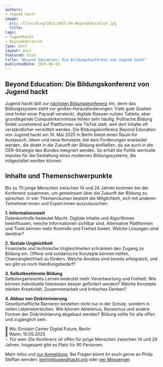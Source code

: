 ```yaml
---
authors:
- Jugend hackt
image: 
  src: /files/blog/2025/2025-04-BeyondEducation.jpg
  title:
tags:
- Jugendhackt
- Beyondeducation
type: post
layout: post
featured: blue
title: "Beyond Education: Die Bildungskonferenz von Jugend hackt"
publishedDate: 2025-04-03
---
```


## Beyond Education: Die Bildungskonferenz von Jugend hackt

Jugend hackt lädt zur [nächsten Bildungskonferenz](https://jugendhackt.org/events/konferenz-beyond-education/) ein, denn das Bildungssystem steht vor großen Herausforderungen: Viele gute Quellen sind hinter einer Paywall versteckt, digitale Klassen nutzen Tablets, aber grundlegende Computerkenntnisse fehlen sehr häufig. Politische Bildung findet zunehmend auf Plattformen wie TikTok statt, weil dort Inhalte oft verständlicher vermittelt werden. Die Bildungskonferenz Beyond Education von Jugend hackt am 10. Mai 2025 in Berlin bietet einen Raum für Austausch, Ideen und neue Konzepte, bei dem Forderungen erarbeitet werden, die direkt in die Zukunft der Bildung einfließen, da sie auch in die OER-Strategie des Bundes integriert werden. So erhält die Politik wertvolle Impulse für die Gestaltung eines modernen Bildungssystems, die mitgestaltet werden können.

## Inhalte und Themenschwerpunkte

Bis zu 70 junge Menschen zwischen 14 und 24 Jahren kommen bei der Konferenz zusammen, um gemeinsam über die Zukunft der Bildung zu sprechen. In vier Themenräumen besteht die Möglichkeit, sich mit anderen Teilnehmer:innen und Expert:innen auszutauschen:

**1. Informationswelt**<br>
Datenkontrolle bedeutet Macht. Digitale Inhalte und Algorithmen beeinflussen, welche Informationen sichtbar sind. Alternative Plattformen und Tools können mehr Kontrolle und Freiheit bieten. Welche Lösungen sind denkbar?

**2. Soziale Ungleichheit**<br>
Finanzielle und technische Ungleichheiten schränken den Zugang zu Bildung ein. Offene und solidarische Konzepte können helfen, Chancengleichheit zu fördern. Welche Ansätze sind bereits erfolgreich, und wo gibt es noch Handlungsbedarf?

**3. Selbstbestimmte Bildung**<br>
Selbstorganisiertes Lernen bedeutet mehr Verantwortung und Freiheit. Wie können individuelle Interessen besser gefördert werden? Welche Konzepte stärken Kreativität, Zusammenarbeit und kritisches Denken?

**4. Abbau von Diskriminierung**<br>
Gesellschaftliche Barrieren bestehen nicht nur in der Schule, sondern in vielen Lebensbereichen. Wie können Ableismus, Rassismus und andere Formen der Diskriminierung abgebaut werden? Bildung sollte für alle offen und zugänglich sein.

📌 Wo: Einstein Center Digital Future, Berlin<br>
📆 Wann: 10.05.2025<br>
✨ Für wen: Die Konferenz ist offen für junge Menschen zwischen 14 und 24 Jahren. Insgesamt gibt es Platz für 80 Personen.

Mehr Infos und [zur Anmeldung](https://anmeldung.jugendhackt.org/konferenz/beyondedu25/). Bei Fragen könnt ihr euch gerne an Philip Steffan wenden: berlin@jugendhackt.org oder [per Messenger](https://jugendhackt.org/kontakt/).

